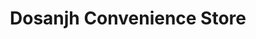 ---
title: "Dosanjh Convenience Store"
url: /eastleigh/dosanjh-convenience-store/
shop: convenience
---